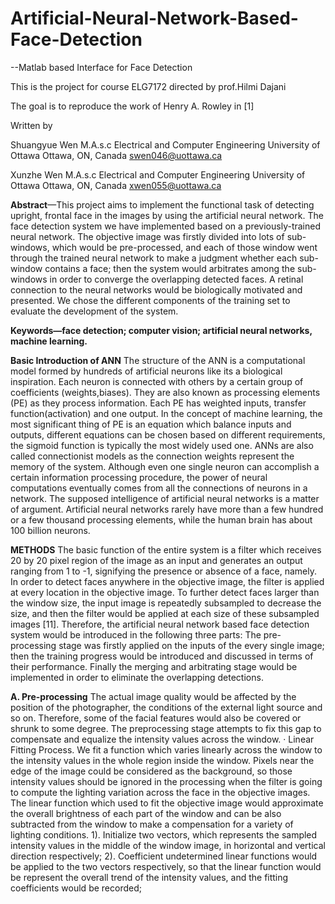 # Artificial-Neural-Network-Based-Face-Detection
--Matlab based Interface for Face Detection

This is the project for course ELG7172 directed by prof.Hilmi Dajani

The goal is to reproduce the work of Henry A. Rowley in [1]

Written by

Shuangyue Wen
M.A.s.c 
Electrical and Computer Engineering
University of Ottawa
Ottawa, ON, Canada
swen046@uottawa.ca

Xunzhe Wen
M.A.s.c 
Electrical and Computer Engineering
University of Ottawa
Ottawa, ON, Canada
xwen055@uottawa.ca

**Abstract**—This project aims to implement the functional task of detecting upright, frontal face in the images by using the artificial neural network. The face detection system we have implemented based on a previously-trained neural network. The objective image was firstly divided into lots of sub-windows, which would be pre-processed, and each of those window went through the trained neural network to make a judgment whether each sub-window contains a face; then the system would arbitrates among the sub-windows in order to converge the overlapping detected faces. A retinal connection to the neural networks would be biologically motivated and presented. We chose the different components of the training set to evaluate the development of the system.

**Keywords—face detection; computer vision; artificial neural networks, machine learning.**

**Basic Introduction of ANN**
The structure of the ANN is a computational model formed by hundreds of artificial neurons like its a biological inspiration. Each neuron is connected with others by a certain group of coefficients (weights,biases). They are also known as processing elements (PE) as they process information. Each PE has weighted inputs, transfer function(activation) and one output. In the concept of machine learning, the most significant thing of PE is an equation which balance inputs and outputs, different equations can be chosen based on different requirements, the sigmoid function is typically the most widely used one. ANNs are also called connectionist models as the connection weights represent the memory of the system. Although even one single neuron can accomplish a certain information processing procedure, the power of neural computations eventually comes from all the connections of neurons in a network. The supposed intelligence of artificial neural networks is a matter of argument. Artificial neural networks rarely have more than a few hundred or a few thousand processing elements, while the human brain has about 100 billion neurons.

**METHODS**
The basic function of the entire system is a filter which receives 20 by 20 pixel region of the image as an input and generates an output ranging from 1 to -1, signifying the presence or absence of a face, namely. In order to detect faces anywhere in the objective image, the filter is applied at every location in the objective image. To further detect faces larger than the window size, the input image is repeatedly subsampled to decrease the size, and then the filter would be applied at each size of these subsampled images [11].
Therefore, the artificial neural network based face detection system would be introduced in the following three parts: The pre-processing stage was firstly applied on the inputs of the every single image; then the training progress would be introduced and discussed in terms of their performance. Finally the merging and arbitrating stage would be implemented in order to eliminate the overlapping detections.

**A. Pre-processing**
The actual image quality would be affected by the position of the photographer, the conditions of the external light source and so on. Therefore, some of the facial features would also be covered or shrunk to some degree. The preprocessing stage attempts to fix this gap to compensate and equalize the intensity values across the window.
· Linear Fitting Process.
We fit a function which varies linearly across the window to the intensity values in the whole region inside the window. Pixels near the edge of the image could be considered as the background, so those intensity values should be ignored in the processing when the filter is going to compute the lighting variation across the face in the objective images. The linear function which used to fit the objective image would approximate the overall brightness of each part of the window and can be also subtracted from the window to make a compensation for a variety of lighting conditions.
1). Initialize two vectors, which represents the sampled intensity values in the middle of the window image, in horizontal and vertical direction respectively;
2). Coefficient undetermined linear functions would be applied to the two vectors respectively, so that the linear function would be represent the overall trend of the intensity values, and the fitting coefficients would be recorded;
